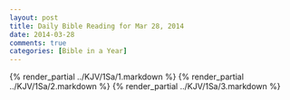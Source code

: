 ```yaml
---
layout: post
title: Daily Bible Reading for Mar 28, 2014
date: 2014-03-28
comments: true
categories: [Bible in a Year]
---
```

{% render_partial ../KJV/1Sa/1.markdown %}
{% render_partial ../KJV/1Sa/2.markdown %}
{% render_partial ../KJV/1Sa/3.markdown %}
